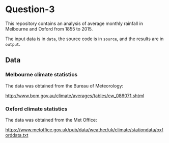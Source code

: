 # Question-3

This repository contains an analysis of average monthly rainfall in Melbourne and Oxford from 1855 to 2015. 

The input data is in `data`, the source code is in `source`, and the results are in `output`.

## Data

### Melbourne climate statistics

The data was obtained from the Bureau of Meteorology:

http://www.bom.gov.au/climate/averages/tables/cw_086071.shtml

### Oxford climate statistics

The data was obtained from the Met Office:

https://www.metoffice.gov.uk/pub/data/weather/uk/climate/stationdata/oxforddata.txt
